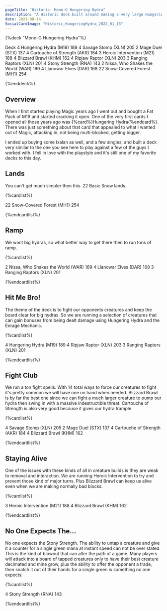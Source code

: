 ```yaml
---
pageTitle: "Historic: Mono-G Hungering Hydra"
description: "A Historic deck built around making a very large Hungering Hydra."
date: 2021-08-14
SocialCardImage: "Historic_HungeringHydra_2022_01_15"
---
```


{%deck "Mono-G Hungering Hydra"%}

Deck
4 Hungering Hydra (M19) 189
4 Savage Stomp (XLN) 205
2 Mage Duel (STX) 137
4 Cartouche of Strength (AKR) 184
3 Heroic Intervention (M21) 188
4 Blizzard Brawl (KHM) 162
4 Ripjaw Raptor (XLN) 203
3 Ranging Raptors (XLN) 201
4 Stony Strength (RNA) 143
2 Nissa, Who Shakes the World (WAR) 169
4 Llanowar Elves (DAR) 168
22 Snow-Covered Forest (MH1) 254

{%enddeck%}

## Overview

When I first started playing Magic years ago I went out and bought a Fat Pack of M19 and started cracking it open. One of the very first cards I opened all those years ago was {%card%}Hungering Hydra{%endcard%}. There was just something about that card that appealed to what I wanted out of Magic, attacking in, not being multi-blocked, getting bigger. 

I ended up buying some Ixalan as well, and a few singles, and built a deck very similar to the one you see here to play against a few of the guys I worked with. I fell in love with the playstyle and it's still one of my favorite decks to this day. 

## Lands

You can't get much simpler then this. 22 Basic Snow lands. 

{%cardlist%}

22 Snow-Covered Forest (MH1) 254

{%endcardlist%}

## Ramp

We want big hydras, so what better way to get there then to run tons of ramp. 

{%cardlist%}

2 Nissa, Who Shakes the World (WAR) 169
4 Llanowar Elves (DAR) 168
3 Ranging Raptors (XLN) 201

{%endcardlist%}

## Hit Me Bro!

The theme of the deck is to fight our opponents creatures and keep the board clear for big hydras. So we are running a selection of creatures that can gain bonuses from being dealt damage using Hungering Hydra and the Enrage Mechanic. 

{%cardlist%}

4 Hungering Hydra (M19) 189
4 Ripjaw Raptor (XLN) 203
3 Ranging Raptors (XLN) 201

{%endcardlist%}

## Fight Club

We run a ton fight spells. With 14 total ways to force our creatures to fight it's pretty common we will have one on hand when needed. Blizzard Brawl is by far the best one since we can fight a much larger creature to pump our hydra then swing in with a massive indestructible threat. Cartouche of Strength is also very good because it gives our hydra trample.

{%cardlist%}

4 Savage Stomp (XLN) 205
2 Mage Duel (STX) 137
4 Cartouche of Strength (AKR) 184
4 Blizzard Brawl (KHM) 162

{%endcardlist%}

## Staying Alive

One of the issues with these kinds of all in creature builds is they are weak to removal and interaction. We are running Heroic Intervention to try and prevent those kind of major turns. Plus Blizzard Brawl can keep us alive even when we are making normally bad blocks. 

{%cardlist%}

3 Heroic Intervention (M21) 188
4 Blizzard Brawl (KHM) 162

{%endcardlist%}

## No One Expects The...

No one expects the Stony Strength. The ability to untap a creature and give it a counter for a single green mana at instant speed can not be over stated. This is the kind of blowout that can alter the path of a game. Many players will attack into a board of tapped creatures only to have their best creature decimated and mine grow, plus the ability to offer the opponent a trade, then snatch it out of their hands for a single green is something no one expects.

{%cardlist%}

4 Stony Strength (RNA) 143

{%endcardlist%}